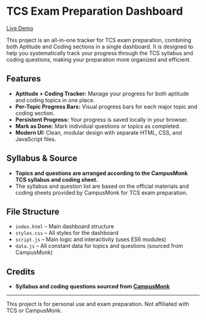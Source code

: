 # TCS Exam Preparation Dashboard

[Live Demo](https://tcs-nqt-preparation-tracker.vercel.app/)

This project is an all-in-one tracker for TCS exam preparation, combining both Aptitude and Coding sections in a single dashboard. It is designed to help you systematically track your progress through the TCS syllabus and coding questions, making your preparation more organized and efficient.

## Features

- **Aptitude + Coding Tracker:** Manage your progress for both aptitude and coding topics in one place.
- **Per-Topic Progress Bars:** Visual progress bars for each major topic and coding section.
- **Persistent Progress:** Your progress is saved locally in your browser.
- **Mark as Done:** Mark individual questions or topics as completed.
- **Modern UI:** Clean, modular design with separate HTML, CSS, and JavaScript files.

## Syllabus & Source

- **Topics and questions are arranged according to the CampusMonk TCS syllabus and coding sheet.**
- The syllabus and question list are based on the official materials and coding sheets provided by CampusMonk for TCS exam preparation.

## File Structure

- `index.html` – Main dashboard structure
- `styles.css` – All styles for the dashboard
- `script.js` – Main logic and interactivity (uses ES6 modules)
- `data.js` – All constant data for topics and questions (sourced from CampusMonk)

## Credits

- **Syllabus and coding questions sourced from [CampusMonk](https://campusmonk.com/)**

---

This project is for personal use and exam preparation. Not affiliated with TCS or CampusMonk.
